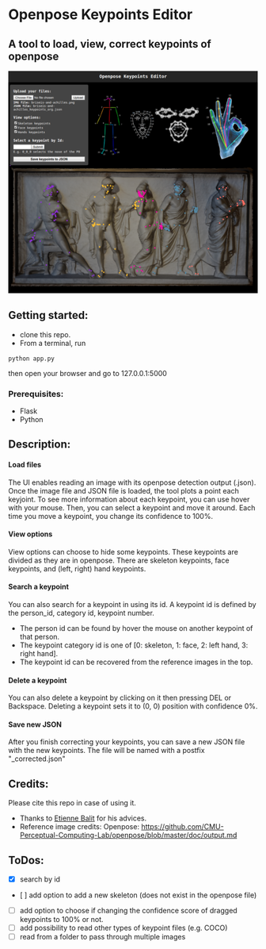 # Openpose Keypoints Editor

## A tool to load, view, correct keypoints of openpose 

<p align="center">
<img width="1000" src="screenshot_openpose_editor.png">
</p>

## Getting started: 
* clone this repo. 
* From a terminal, run
 ```
 python app.py
 ```
then open your browser and go to 127.0.0.1:5000

### Prerequisites: 
* Flask
* Python


## Description:

#### Load files
The UI enables reading an image with its openpose detection output (.json). 
Once the image file and JSON file is loaded, the tool plots a point each keyjoint. 
To see more information about each keypoint, you can use hover with your mouse.
Then, you can select a keypoint and move it around. 
Each time you move a keypoint, you change its confidence to 100%. 

#### View options
View options can choose to hide some keypoints.
These keypoints are divided as they are in openpose. 
There are skeleton keypoints, face keypoints, and (left, right) hand keypoints.

#### Search a keypoint
You can also search for a keypoint in using its id. A keypoint id is defined by the person_id, category id, keypoint number. 
* The person id can be found by hover the mouse on another keypoint of that person. 
* The keypoint category id is one of [0: skeleton, 1: face, 2: left hand, 3: right hand].
* The keypoint id can be recovered from the reference images in the top. 

#### Delete a keypoint
You can also delete a keypoint by clicking on it then pressing DEL or Backspace. 
Deleting a keypoint sets it to (0, 0) position with confidence 0%.


#### Save new JSON
After you finish correcting your keypoints, you can save a new JSON file with the new keypoints. 
The file will be named with a postfix "_corrected.json"


## Credits:

Please cite this repo in case of using it. 

* Thanks to [Etienne Balit](https://github.com/etiennebalit) for his advices. 
* Reference image credits: Openpose: https://github.com/CMU-Perceptual-Computing-Lab/openpose/blob/master/doc/output.md


## ToDos: 
* [x] search by id 
* [ ] add option to add a new skeleton (does not exist in the openpose file)
* [ ] add option to choose if changing the confidence score of dragged keypoints to 100% or not.
* [ ] add possibility to read other types of keypoint files (e.g. COCO)
* [ ] read from a folder to pass through multiple images

